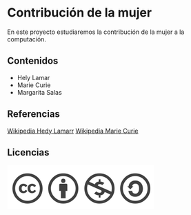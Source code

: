 # Contribución de la mujer
En este proyecto estudiaremos  la contribución de la mujer a la computación.

## Contenidos
- Hely Lamar
- Marie Curie
- Margarita Salas

## Referencias
[Wikipedia Hedy Lamarr](https://es.wikipedia.org/wiki/Hedy_Lamarr)
[Wikipedia Marie Curie](https://es.wikipedia.org/wiki/Marie_Curie)

## Licencias
![image](licencia.PNG)

